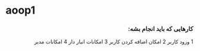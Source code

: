 # aoop1
<h3 dir="rtl">
  کارهایی که باید انجام بشه:
</h3>
<div dir="rtl">
  1 ورود کاربر
  2 امکان اضافه کردن کاربر
  3 امکانات انبار دار
  4 امکانات مدیر
</div>
